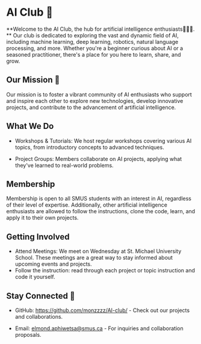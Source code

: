 # AI Club :robot:

**Welcome to the AI Club, the hub for artificial intelligence enthusiasts🎉🎉🎉. ** Our club is dedicated to exploring the vast and dynamic field of AI, including machine learning, deep learning, robotics, natural language processing, and more. Whether you're a beginner curious about AI or a seasoned practitioner, there's a place for you here to learn, share, and grow.

## Our Mission :dart:

Our mission is to foster a vibrant community of AI enthusiasts who support and inspire each other to explore new technologies, develop innovative projects, and contribute to the advancement of artificial intelligence.

## What We Do

- Workshops & Tutorials: We host regular workshops covering various AI topics, from introductory concepts to advanced techniques.

- Project Groups: Members collaborate on AI projects, applying what they've learned to real-world problems.

## Membership

Membership is open to all SMUS students with an interest in AI, regardless of their level of expertise. Additionally, other artificial intelligence enthusiasts are allowed to follow the instructions, clone the code, learn, and apply it to their own projects.

## Getting Involved

- Attend Meetings: We meet on Wednesday at St. Michael University School. These meetings are a great way to stay informed about upcoming events and projects.
- Follow the instruction: read through each project or topic instruction and code it yourself.

## Stay Connected :iphone:

- GitHub: https://github.com/monzzzz/AI-club/ - Check out our projects and collaborations.

- Email: elmond.aphiwetsa@smus.ca - For inquiries and collaboration proposals.
